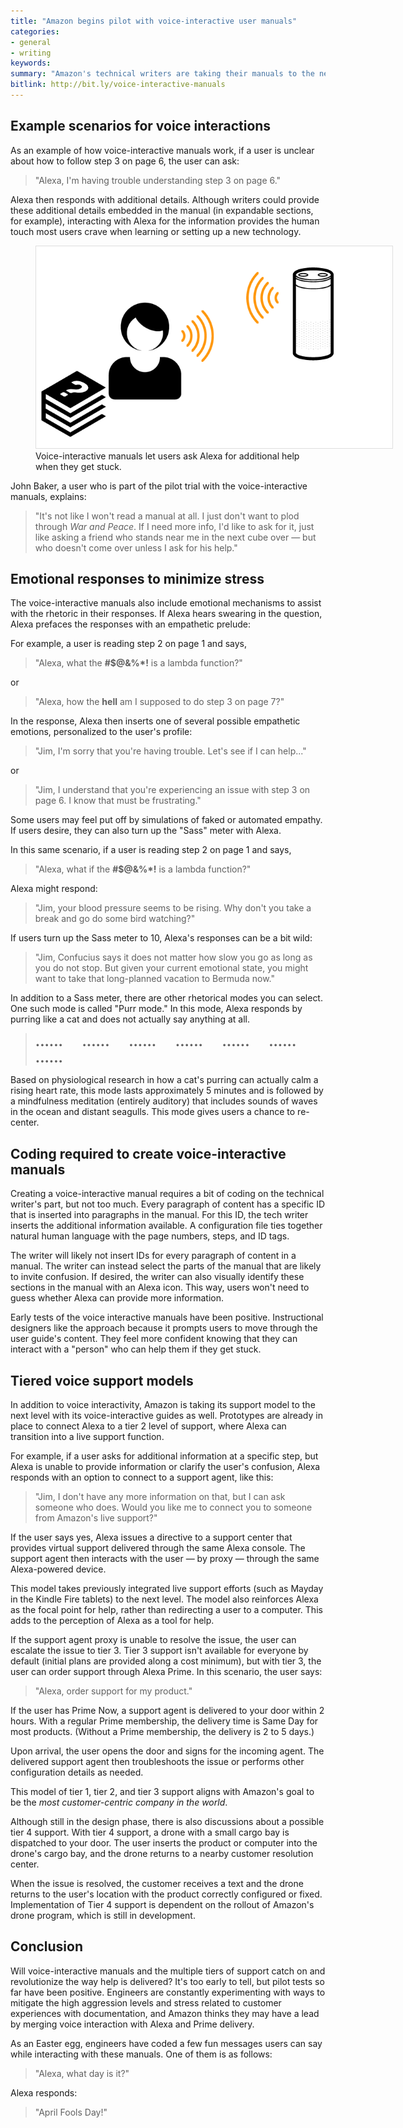 ```yaml
---
title: "Amazon begins pilot with voice-interactive user manuals"
categories:
- general
- writing
keywords:
summary: "Amazon's technical writers are taking their manuals to the next level using voice-interactive features with Alexa. The guides are still delivered through traditional means (PDF and web), but these guides now include an additional interactive voice enhancement that users can optionally leverage when they get confused or frustrated."
bitlink: http://bit.ly/voice-interactive-manuals
---
```


## Example scenarios for voice interactions

As an example of how voice-interactive manuals work, if a user is unclear about how to follow step 3 on page 6, the user can ask:

> "Alexa, I'm having trouble understanding step 3 on page 6."

Alexa then responds with additional details. Although writers could provide these additional details embedded in the manual (in expandable sections, for example), interacting with Alexa for the information provides the human touch most users crave when learning or setting up a new technology.

<figure>
<img src="/images/aprilfools-01.png" style="max-width:570px; border: 1px solid #dedede;" />
<figcaption>Voice-interactive manuals let users ask Alexa for additional help when they get stuck.</figcaption></figure>

John Baker, a user who is part of the pilot trial with the voice-interactive manuals, explains:

> "It's not like I won't read a manual at all. I just don't want to plod through *War and Peace*. If I need more info, I'd like to ask for it, just like asking a friend who stands near me in the next cube over &mdash; but who doesn't come over unless I ask for his help."

## Emotional responses to minimize stress

The voice-interactive manuals also include emotional mechanisms to assist with the rhetoric in their responses. If Alexa hears swearing in the question, Alexa prefaces the responses with an empathetic prelude:

For example, a user is reading step 2 on page 1 and says,

> "Alexa, what the <b>#$@&%\*!</b> is a lambda function?"

or

> "Alexa, how the <b>hell</b> am I supposed to do step 3 on page 7?"

In the response, Alexa then inserts one of several possible empathetic emotions, personalized to the user's profile:

> "Jim, I'm sorry that you're having trouble. Let's see if I can help..."

or

> "Jim, I understand that you're experiencing an issue with step 3 on page 6. I know that must be frustrating."

Some users may feel put off by simulations of faked or automated empathy. If users desire, they can also turn up the "Sass" meter with Alexa.

In this same scenario, if a user is reading step 2 on page 1 and says,

> "Alexa, what if the <b>#$@&%\*!</b> is a lambda function?"

Alexa might respond:

> "Jim, your blood pressure seems to be rising. Why don't you take a break and go do some bird watching?"

If users turn up the Sass meter to 10, Alexa's responses can be a bit wild:

> "Jim, Confucius says it does not matter how slow you go as long as you do not stop. But given your current emotional state, you might want to take that long-planned vacation to Bermuda now."

In addition to a Sass meter, there are other rhetorical modes you can select. One such mode is called "Purr mode." In this mode, Alexa responds by purring like a cat and does not actually say anything at all.

> <span style="font-weight: bold; font-size: 22px;">...... &nbsp;&nbsp;&nbsp;&nbsp; ...... &nbsp;&nbsp;&nbsp;&nbsp; ...... &nbsp;&nbsp;&nbsp;&nbsp; ...... &nbsp;&nbsp;&nbsp;&nbsp; ...... &nbsp;&nbsp;&nbsp;&nbsp; ...... &nbsp;&nbsp;&nbsp;&nbsp; ...... </span>

Based on physiological research in how a cat's purring can actually calm a rising heart rate, this mode lasts approximately 5 minutes and is followed by a mindfulness meditation (entirely auditory) that includes sounds of waves in the ocean and distant seagulls. This mode gives users a chance to re-center.

## Coding required to create voice-interactive manuals

Creating a voice-interactive manual requires a bit of coding on the technical writer's part, but not too much. Every paragraph of content has a specific ID that is inserted into paragraphs in the manual. For this ID, the tech writer inserts the additional information available. A configuration file ties together natural human language with the page numbers, steps, and ID tags.

The writer will likely not insert IDs for every paragraph of content in a manual. The writer can instead select the parts of the manual that are likely to invite confusion. If desired, the writer can also visually identify these sections in the manual with an Alexa icon. This way, users won't need to guess whether Alexa can provide more information.

Early tests of the voice interactive manuals have been positive. Instructional designers like the approach because it prompts users to move through the user guide's content. They feel more confident knowing that they can interact with a "person" who can help them if they get stuck.

## Tiered voice support models

In addition to voice interactivity, Amazon is taking its support model to the next level with its voice-interactive guides as well. Prototypes are already in place to connect Alexa to a tier 2 level of support, where Alexa can transition into a live support function.

For example, if a user asks for additional information at a specific step, but Alexa is unable to provide information or clarify the user's confusion, Alexa responds with an option to connect to a support agent, like this:

> "Jim, I don't have any more information on that, but I can ask someone who does. Would you like me to connect you to someone from Amazon's live support?"

If the user says yes, Alexa issues a directive to a support center that provides virtual support delivered through the same Alexa console. The support agent then interacts with the user &mdash; by proxy &mdash; through the same Alexa-powered device.

This model takes previously integrated live support efforts (such as Mayday in the Kindle Fire tablets) to the next level. The model also reinforces Alexa as the focal point for help, rather than redirecting a user to a computer. This adds to the perception of Alexa as a tool for help.

If the support agent proxy is unable to resolve the issue, the user can escalate the issue to tier 3. Tier 3 support isn't available for everyone by default (initial plans are provided along a cost minimum), but with tier 3, the user can order support through Alexa Prime. In this scenario, the user says:

> "Alexa, order support for my product."

If the user has Prime Now, a support agent is delivered to your door within 2 hours. With a regular Prime membership, the delivery time is Same Day for most products. (Without a Prime membership, the delivery is 2 to 5 days.)

Upon arrival, the user opens the door and signs for the incoming agent. The delivered support agent then troubleshoots the issue or performs other configuration details as needed.

This model of tier 1, tier 2, and tier 3 support aligns with Amazon's goal to be the *most customer-centric company in the world*.

Although still in the design phase, there is also discussions about a possible tier 4 support. With tier 4 support, a drone with a small cargo bay is dispatched to your door. The user inserts the product or computer into the drone's cargo bay, and the drone returns to a nearby customer resolution center.

When the issue is resolved, the customer receives a text and the drone returns to the user's location with the product correctly configured or fixed. Implementation of Tier 4 support is dependent on the rollout of Amazon's drone program, which is still in development.

## Conclusion

Will voice-interactive manuals and the multiple tiers of support catch on and revolutionize the way help is delivered? It's too early to tell, but pilot tests so far have been positive. Engineers are constantly experimenting with ways to mitigate the high aggression levels and stress related to customer experiences with documentation, and Amazon thinks they may have a lead by merging voice interaction with Alexa and Prime delivery.

As an Easter egg, engineers have coded a few fun messages users can say while interacting with these manuals. One of them is as follows:

> "Alexa, what day is it?"

Alexa responds:

> "April Fools Day!"

<p>&nbsp;</p>
